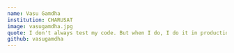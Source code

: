 ```yaml
---
name: Vasu Gamdha 
institution: CHARUSAT
image: vasugamdha.jpg
quote: I don't always test my code. But when I do, I do it in production.
github: vasugamdha
---
```

